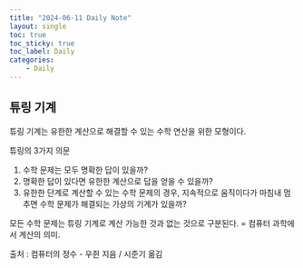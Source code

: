 ```yaml
---
title: "2024-06-11 Daily Note"
layout: single
toc: true
toc_sticky: true
toc_label: Daily
categories:
    - Daily
---
```


## 튜링 기계

튜링 기계는 유한한 계산으로 해결할 수 있는 수학 연산을 위한 모형이다.

튜링의 3가지 의문
1. 수학 문제는 모두 명확한 답이 있을까?
2. 명확한 답이 있다면 유한한 계산으로 답을 얻을 수 있을까?
3. 유한한 단계로 계산할 수 있는 수학 문제의 경우, 지속적으로 움직이다가 마침내 멈추면 수학 문제가 해결되는 가상의 기계가 있을까?

모든 수학 문제는 튜링 기계로 계산 가능한 것과 없는 것으로 구분된다. = 컴퓨터 과학에서 계산의 의미.



출처 : 컴퓨터의 정수 - 우쥔 지음 / 시준기 옮김